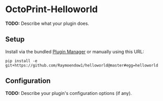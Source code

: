 # OctoPrint-Helloworld

**TODO:** Describe what your plugin does.

## Setup

Install via the bundled [Plugin Manager](https://docs.octoprint.org/en/master/bundledplugins/pluginmanager.html)
or manually using this URL:

    pip install -e git+https://github.com/Raymoendow1/helloworld@master#egg=helloworld


## Configuration

**TODO:** Describe your plugin's configuration options (if any).
